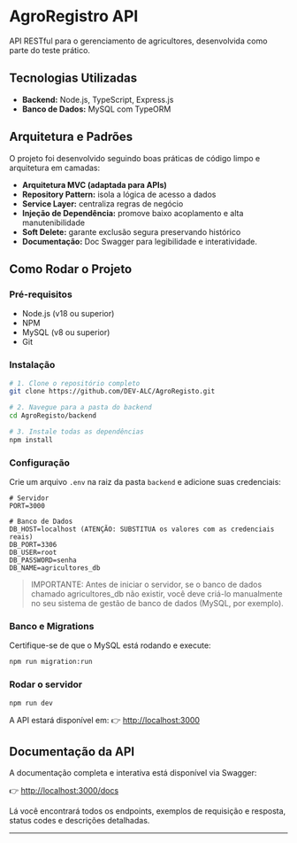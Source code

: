 # AgroRegistro API

API RESTful para o gerenciamento de agricultores, desenvolvida como parte do teste prático.

## Tecnologias Utilizadas

- **Backend:** Node.js, TypeScript, Express.js
- **Banco de Dados:** MySQL com TypeORM

## Arquitetura e Padrões

O projeto foi desenvolvido seguindo boas práticas de código limpo e arquitetura em camadas:

- **Arquitetura MVC (adaptada para APIs)**
- **Repository Pattern:** isola a lógica de acesso a dados
- **Service Layer:** centraliza regras de negócio
- **Injeção de Dependência:** promove baixo acoplamento e alta manutenibilidade
- **Soft Delete:** garante exclusão segura preservando histórico
- **Documentação:** Doc Swagger para legibilidade e interatividade.

## Como Rodar o Projeto

### Pré-requisitos

- Node.js (v18 ou superior)
- NPM
- MySQL (v8 ou superior)
- Git

### Instalação

```bash
# 1. Clone o repositório completo
git clone https://github.com/DEV-ALC/AgroRegisto.git

# 2. Navegue para a pasta do backend
cd AgroRegisto/backend

# 3. Instale todas as dependências
npm install
```

### Configuração

Crie um arquivo `.env` na raiz da pasta `backend` e adicione suas credenciais:

```env
# Servidor
PORT=3000

# Banco de Dados
DB_HOST=localhost (ATENÇÃO: SUBSTITUA os valores com as credenciais reais)
DB_PORT=3306
DB_USER=root
DB_PASSWORD=senha
DB_NAME=agricultores_db
```

> IMPORTANTE: Antes de iniciar o servidor, se o banco de dados chamado agricultores_db não existir, você deve criá-lo manualmente no seu sistema de gestão de banco de dados (MySQL, por exemplo).

### Banco e Migrations

Certifique-se de que o MySQL está rodando e execute:

```bash
npm run migration:run
```

### Rodar o servidor

```bash
npm run dev
```

A API estará disponível em:
👉 [http://localhost:3000](http://localhost:3000)

## Documentação da API

A documentação completa e interativa está disponível via Swagger:

👉 [http://localhost:3000/docs](http://localhost:3000/docs)

Lá você encontrará todos os endpoints, exemplos de requisição e resposta, status codes e descrições detalhadas.

---
